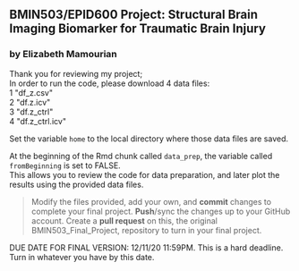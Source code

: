 ## BMIN503/EPID600 Project: Structural Brain Imaging Biomarker for Traumatic Brain Injury
### by Elizabeth Mamourian

Thank you for reviewing my project;      
In order to run the code, please download 4 data files:      
1 "df_z.csv"      
2 "df.z.icv"      
3 "df.z_ctrl"      
4 "df.z_ctrl.icv"      

Set the variable `home` to the local directory where those data files are saved.

At the beginning of the Rmd chunk called `data_prep`, the variable called `fromBeginning` is set to FALSE.       
This allows you to review the code for data preparation, and later plot the results using the provided data files.




> Modify the files provided, add your own, and **commit** changes to complete your final project.
> **Push**/sync the changes up to your GitHub account.
> Create a **pull request** on this, the original BMIN503_Final_Project, repository to turn in your final project.

DUE DATE FOR FINAL VERSION: 12/11/20 11:59PM. This is a hard deadline. Turn in whatever you have by this date.


<!-- Links -->
[forking]: https://guides.github.com/activities/forking/

